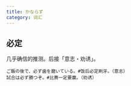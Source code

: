 ```yaml
---
title: かならず
category: 词汇
---
```


## 必定

几乎确信的推测。后接「意志・劝诱」。

```example
ご飯の後で、必ず歯を磨いている。#饭后必定刷牙。（意志）
試合は必ず勝つぞ。#比赛一定要赢。（劝诱）
```
